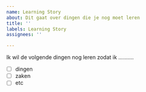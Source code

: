 ```yaml
---
name: Learning Story
about: Dit gaat over dingen die je nog moet leren
title: ''
labels: Learning Story
assignees: ''

---
```


Ik wil de volgende dingen nog leren zodat ik ..........
- [ ] dingen
- [ ] zaken
- [ ] etc
